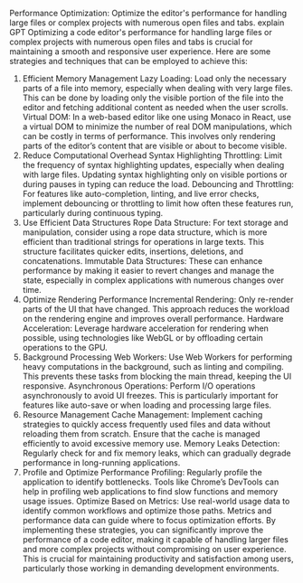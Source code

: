  Performance Optimization: Optimize the editor's performance for handling large files or complex projects with numerous open files and tabs. explain 
GPT
Optimizing a code editor's performance for handling large files or complex projects with numerous open files and tabs is crucial for maintaining a smooth and responsive user experience. Here are some strategies and techniques that can be employed to achieve this:

1. Efficient Memory Management
Lazy Loading: Load only the necessary parts of a file into memory, especially when dealing with very large files. This can be done by loading only the visible portion of the file into the editor and fetching additional content as needed when the user scrolls.
Virtual DOM: In a web-based editor like one using Monaco in React, use a virtual DOM to minimize the number of real DOM manipulations, which can be costly in terms of performance. This involves only rendering parts of the editor’s content that are visible or about to become visible.
2. Reduce Computational Overhead
Syntax Highlighting Throttling: Limit the frequency of syntax highlighting updates, especially when dealing with large files. Updating syntax highlighting only on visible portions or during pauses in typing can reduce the load.
Debouncing and Throttling: For features like auto-completion, linting, and live error checks, implement debouncing or throttling to limit how often these features run, particularly during continuous typing.
3. Use Efficient Data Structures
Rope Data Structure: For text storage and manipulation, consider using a rope data structure, which is more efficient than traditional strings for operations in large texts. This structure facilitates quicker edits, insertions, deletions, and concatenations.
Immutable Data Structures: These can enhance performance by making it easier to revert changes and manage the state, especially in complex applications with numerous changes over time.
4. Optimize Rendering Performance
Incremental Rendering: Only re-render parts of the UI that have changed. This approach reduces the workload on the rendering engine and improves overall performance.
Hardware Acceleration: Leverage hardware acceleration for rendering when possible, using technologies like WebGL or by offloading certain operations to the GPU.
5. Background Processing
Web Workers: Use Web Workers for performing heavy computations in the background, such as linting and compiling. This prevents these tasks from blocking the main thread, keeping the UI responsive.
Asynchronous Operations: Perform I/O operations asynchronously to avoid UI freezes. This is particularly important for features like auto-save or when loading and processing large files.
6. Resource Management
Cache Management: Implement caching strategies to quickly access frequently used files and data without reloading them from scratch. Ensure that the cache is managed efficiently to avoid excessive memory use.
Memory Leaks Detection: Regularly check for and fix memory leaks, which can gradually degrade performance in long-running applications.
7. Profile and Optimize
Performance Profiling: Regularly profile the application to identify bottlenecks. Tools like Chrome’s DevTools can help in profiling web applications to find slow functions and memory usage issues.
Optimize Based on Metrics: Use real-world usage data to identify common workflows and optimize those paths. Metrics and performance data can guide where to focus optimization efforts.
By implementing these strategies, you can significantly improve the performance of a code editor, making it capable of handling larger files and more complex projects without compromising on user experience. This is crucial for maintaining productivity and satisfaction among users, particularly those working in demanding development environments.

